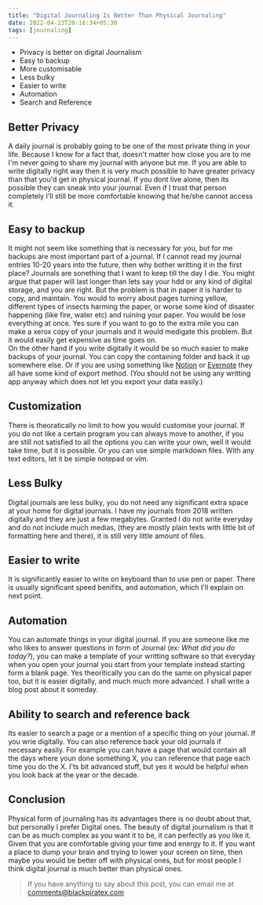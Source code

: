 ```yaml
---
title: "Digital Journaling Is Better Than Physical Journaling"
date: 2022-04-23T20:18:34+05:30
tags: [journaling]
---
```


- Privacy is better on digital Journalism
- Easy to backup
- More customisable
- Less bulky
- Easier to write
- Automation
- Search and Reference

## Better Privacy
A daily journal is probably going to be one of the most private thing in your life. Because I know for a fact that, doesn't matter how close you are to me I'm never going to share my journal with anyone but me. 
If you are able to write digitally right way then it is very much possible to have greater privacy than that you'd get in physical journal. If you dont live alone, then its possible they can sneak into your journal. Even if I trust that person completely I'll still be more comfortable knowing that he/she cannot access it. 

## Easy to backup
It might not seem like something that is necessary for you, but for me backups are most important part of a journal. If I cannot read my journal entries 10-20 years into the future, then why bother writting it in the first place? Journals are sonething that I want to keep till the day I die. 
You might argue that paper will last longer than lets say your hdd or any kind of digital storage, and you are right. But the problem is that in paper it is harder to copy, and maintain. You would to worry about pages turning yellow, different types of insects harming the paper, or worse some kind of disaster happening (like fire, water etc) and ruining your paper. You would be lose everything at once. Yes sure if you want to go to the extra mile you can make a xerox copy of your journals and it would medigate this problem. But it would easily get expensive as time goes on.  
On the other hand if you write digitally it would be so much easier to make backups of your journal. You can copy the containing folder and back it up somewhere else. Or if you are using something like <a href="https://notion.so/">Notion</a> or <a href="https://evernote.com/">Evernote</a> they all have some kind of export method. (You should not be using any writting app anyway which does not let you export your data easily.)

## Customization
There is theoratically no limit to how you would customise your journal. If you do not like a certain program you can always move to another, if you are still not satisfied to all the options you can write your own, well it would take time, but it is possible. Or you can use simple markdown files. With any text editors, let it be simple notepad or vim. 

## Less Bulky
Digital journals are less bulky, you do not need any significant extra space at your home for digital journals. I have my journals from 2018 written digitally and they are just a few megabytes. Granted I do not write everyday and do not include much medias, (they are mostly plain texts with little bit of formatting here and there), it is still very little amount of files.  

## Easier to write
It is significantly easier to write on keyboard than to use pen or paper. There is usually significant speed benifits, and automation, which I'll explain on next point.

## Automation
You can automate things in your digital journal. If you are someone like me who likes to answer questions in form of Journal (ex: <i>What did you do today?</i>), you can make a template of your writting software so that everyday when you open your journal you start from your template instead starting form a blank page. Yes theoritically you can do the same on physical paper too, but it is easier digitally, and much much more advanced. I shall write a blog post about it someday. 

## Ability to search and reference back
Its easier to search a page or a mention of a specific thing on your journal. If you wrie digitally. 
You can also reference back your old journals if necessary easily. For example you can have a page that would contain all the days where youn done something X, you can reference that page each time you do the X. I'ts bit advanced  stuff, but yes it would be helpful when you look back at the year or the decade. 

## Conclusion
Physical form of journaling has its advantages there is no doubt about that, but personally I prefer Digital ones. The beauty of digital journalism is that it can be as much complex as you want it to be, it can perfectly as you like it. Given that you are comfortable giving your time and energy to it. If you want a place to dump your brain and trying to lower your screen on time, then maybe you would be better off with physical ones, but for most people I think digital journal is much better than physical ones. 
> If you have anything to say about this post, you can email me at [comments@blackpiratex.com](mailto:comments@blackpiratex.com)

